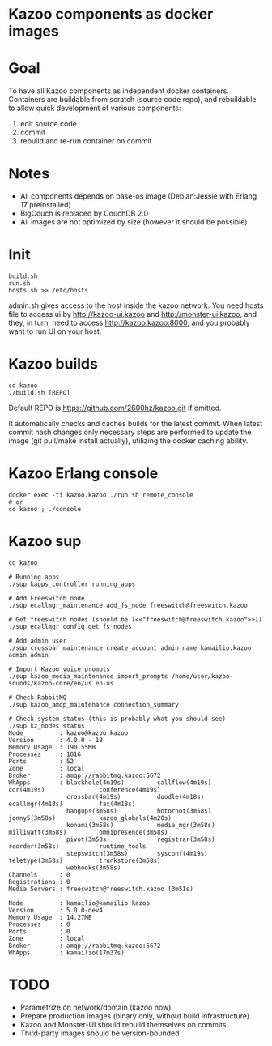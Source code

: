 Kazoo components as docker images
=================================

Goal
====

To have all Kazoo components as independent docker containers. Containers are buildable
from scratch (source code repo), and rebuildable to allow quick development of various components:

1. edit source code
2. commit
3. rebuild and re-run container on commit

Notes
=====

* All components depends on base-os image (Debian:Jessie with Erlang 17 preinstalled)
* BigCouch is replaced by CouchDB 2.0
* All images are not optimized by size (however it should be possible)

Init
====

```
build.sh
run.sh
hosts.sh >> /etc/hosts
```

admin.sh gives access to the host inside the kazoo network.
You need hosts file to access ui by http://kazoo-ui.kazoo and http://monster-ui.kazoo, and they,
in turn, need to access http://kazoo.kazoo:8000, and you probably want to run UI on your host.

Kazoo builds
============
```
cd kazoo
./build.sh [REPO]
```

Default REPO is https://github.com/2600hz/kazoo.git if omitted.

It automatically checks and caches builds for the latest commit. When latest commit hash changes
only necessary steps are performed to update the image (git pull/make install actually),
utilizing the docker caching ability.

Kazoo Erlang console
====================
```
docker exec -ti kazoo.kazoo ./run.sh remote_console
# or
cd kazoo ; ./console

```
Kazoo sup
=========
```
cd kazoo

# Running apps
./sup kapps_controller running_apps

# Add Freeswitch node
./sup ecallmgr_maintenance add_fs_node freeswitch@freeswitch.kazoo

# Get freeswitch nodes (should be [<<"freeswitch@freeswitch.kazoo">>])
./sup ecallmgr_config get fs_nodes

# Add admin user
./sup crossbar_maintenance create_account admin_name kamailio.kazoo admin admin

# Import Kazoo voice prompts
./sup kazoo_media_maintenance import_prompts /home/user/kazoo-sounds/kazoo-core/en/us en-us

# Check RabbitMQ
./sup kazoo_amqp_maintenance connection_summary

# Check system status (this is probably what you should see)
./sup kz_nodes status
Node          : kazoo@kazoo.kazoo
Version       : 4.0.0 - 18
Memory Usage  : 190.55MB
Processes     : 1816
Ports         : 52
Zone          : local
Broker        : amqp://rabbitmq.kazoo:5672
WhApps        : blackhole(4m19s)         callflow(4m19s)          cdr(4m19s)               conference(4m19s)        
                crossbar(4m19s)          doodle(4m18s)            ecallmgr(4m18s)          fax(4m18s)               
                hangups(3m58s)           hotornot(3m58s)          jonny5(3m58s)            kazoo_globals(4m20s)     
                konami(3m58s)            media_mgr(3m58s)         milliwatt(3m58s)         omnipresence(3m58s)      
                pivot(3m58s)             registrar(3m58s)         reorder(3m58s)           runtime_tools            
                stepswitch(3m58s)        sysconf(4m19s)           teletype(3m58s)          trunkstore(3m58s)        
                webhooks(3m58s)          
Channels      : 0
Registrations : 0
Media Servers : freeswitch@freeswitch.kazoo (3m51s)

Node          : kamailio@kamailio.kazoo
Version       : 5.0.0-dev4
Memory Usage  : 14.27MB
Processes     : 0
Ports         : 0
Zone          : local
Broker        : amqp://rabbitmq.kazoo:5672
WhApps        : kamailio(17m37s)
```

TODO
====

* Parametrize on network/domain (kazoo now)
* Prepare production images (binary only, without build infrastructure)
* Kazoo and Monster-UI should rebuild themselves on commits
* Third-party images should be version-bounded
